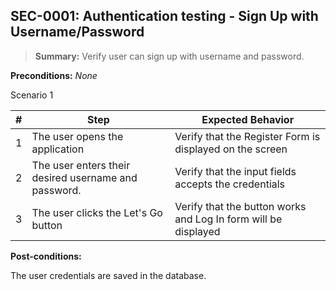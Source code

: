 ## **SEC-0001:** Authentication testing - Sign Up with Username/Password  

> **Summary:** Verify user can sign up with username and password.  <br>

**Preconditions:** _None_  

Scenario 1 

 | \# | Step | Expected Behavior | 
 |----|------|-------------------| 
 |  1 |    The user opens the application  | Verify that the Register Form is displayed on the screen   | 
 |  2 |    The user enters their desired username and password.  | Verify that the input fields accepts the credentials   | 
 |  3 |    The user clicks the Let's Go button  | Verify that the button works and Log In form will be displayed   |  

**Post-conditions:**  

The user credentials are saved in the database.
